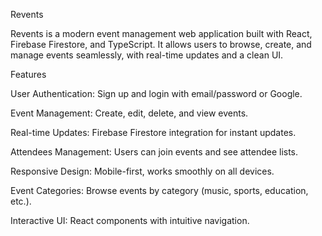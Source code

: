 Revents

Revents is a modern event management web application built with React, Firebase Firestore, and TypeScript. It allows users to browse, create, and manage events seamlessly, with real-time updates and a clean UI.

Features

User Authentication: Sign up and login with email/password or Google.

Event Management: Create, edit, delete, and view events.

Real-time Updates: Firebase Firestore integration for instant updates.

Attendees Management: Users can join events and see attendee lists.

Responsive Design: Mobile-first, works smoothly on all devices.

Event Categories: Browse events by category (music, sports, education, etc.).

Interactive UI: React components with intuitive navigation.
